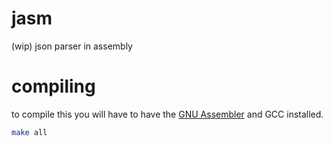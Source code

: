# jasm

(wip) json parser in assembly

# compiling

to compile this you will have to have the [GNU Assembler](https://ftp.gnu.org/old-gnu/Manuals/gas-2.9.1/html_node/as_toc.html#TOC3) and GCC installed.

```bash
make all
```
